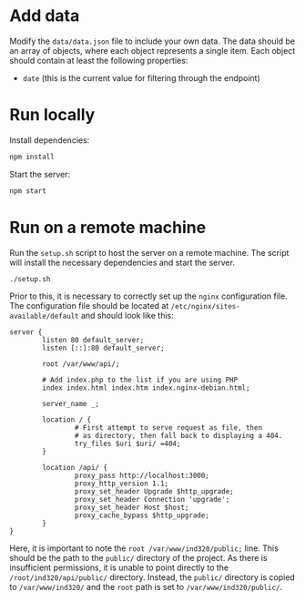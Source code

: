 # Add data

Modify the `data/data.json` file to include your own data. The data should be an array of objects, where each object represents a single item. Each object should contain at least the following properties:

* `date` (this is the current value for filtering through the endpoint)

# Run locally

Install dependencies:

```bash
npm install
```

Start the server:

```bash
npm start
```

# Run on a remote machine

Run the `setup.sh` script to host the server on a remote machine. The script will install the necessary dependencies and start the server.

```bash
./setup.sh
```

Prior to this, it is necessary to correctly set up the `nginx` configuration file. The configuration file should be located at `/etc/nginx/sites-available/default` and should look like this:

```nginx
server {
        listen 80 default_server;
        listen [::]:80 default_server;

        root /var/www/api/;

        # Add index.php to the list if you are using PHP
        index index.html index.htm index.nginx-debian.html;

        server_name _;

        location / {
                # First attempt to serve request as file, then
                # as directory, then fall back to displaying a 404.
                try_files $uri $uri/ =404;
        }

        location /api/ {
                proxy_pass http://localhost:3000;
                proxy_http_version 1.1;
                proxy_set_header Upgrade $http_upgrade;
                proxy_set_header Connection 'upgrade';
                proxy_set_header Host $host;
                proxy_cache_bypass $http_upgrade;
        }
}
```

Here, it is important to note the `root /var/www/ind320/public;` line. This should be the path to the `public/` directory of the project. As there is insufficient permissions, it is unable to point directly to the `/root/ind320/api/public/` directory. Instead, the `public/` directory is copied to `/var/www/ind320/` and the `root` path is set to `/var/www/ind320/public/`.
